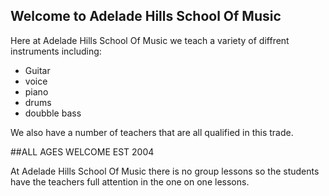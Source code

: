## Welcome to Adelade Hills School Of Music

Here at Adelade Hills School Of Music we teach a variety of diffrent instruments including: 

- Guitar
- voice
- piano
- drums
- doubble bass

We also have a number of teachers that are all qualified in this trade.

##ALL AGES WELCOME
EST 2004

At Adelade Hills School Of Music there is no group lessons so the students have the teachers full attention in the one on one lessons.
